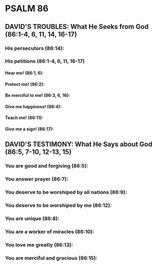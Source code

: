 ---
---
# PSALM 86 
## DAVID\'S TROUBLES: What He Seeks from God (86:1-4, 6, 11, 14, 16-17) 
###  His persecutors (86:14): 
###  His petitions (86:1-4, 6, 11, 16-17) 
####  Hear me! (86:1, 6): 
####  Protect me! (86:2): 
####  Be merciful to me! (86:3, 6, 16): 
####  Give me happiness! (86:4): 
####  Teach me! (86:11): 
####  Give me a sign! (86:17): 
## DAVID\'S TESTIMONY: What He Says about God (86:5, 7-10, 12-13, 15) 
###  You are good and forgiving (86:5): 
###  You answer prayer (86:7): 
###  You deserve to be worshiped by all nations (86:9): 
###  You deserve to be worshiped by me (86:12): 
###  You are unique (86:8): 
###  You are a worker of miracles (86:10): 
###  You love me greatly (86:13): 
###  You are merciful and gracious (86:15): 
